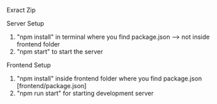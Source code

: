 Exract Zip

<!-- npm = node package manager -->
Server Setup
1. "npm install" in terminal where you find package.json --> not inside frontend folder
2. "npm start" to start the server


<!-- only in development -->
Frontend Setup

1. "npm install" inside frontend folder where you find package.json [frontend/package.json]
2. "npm run start" for starting development server 